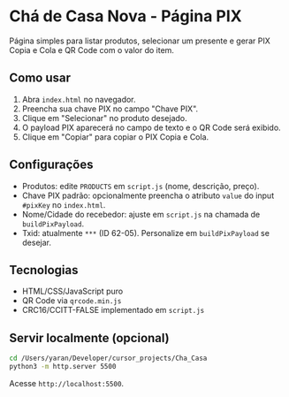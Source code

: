 # Chá de Casa Nova - Página PIX

Página simples para listar produtos, selecionar um presente e gerar PIX Copia e Cola e QR Code com o valor do item.

## Como usar

1. Abra `index.html` no navegador.
2. Preencha sua chave PIX no campo "Chave PIX".
3. Clique em "Selecionar" no produto desejado.
4. O payload PIX aparecerá no campo de texto e o QR Code será exibido.
5. Clique em "Copiar" para copiar o PIX Copia e Cola.

## Configurações

- Produtos: edite `PRODUCTS` em `script.js` (nome, descrição, preço).
- Chave PIX padrão: opcionalmente preencha o atributo `value` do input `#pixKey` no `index.html`.
- Nome/Cidade do recebedor: ajuste em `script.js` na chamada de `buildPixPayload`.
- Txid: atualmente `***` (ID 62-05). Personalize em `buildPixPayload` se desejar.

## Tecnologias

- HTML/CSS/JavaScript puro
- QR Code via `qrcode.min.js`
- CRC16/CCITT-FALSE implementado em `script.js`

## Servir localmente (opcional)

```bash
cd /Users/yaran/Developer/cursor_projects/Cha_Casa
python3 -m http.server 5500
```

Acesse `http://localhost:5500`.
